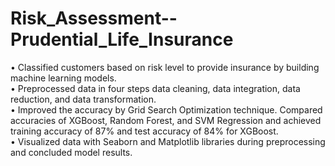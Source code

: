 # Risk_Assessment--Prudential_Life_Insurance
•	Classified customers based on risk level to provide insurance by building machine learning models. <br>
•	Preprocessed data in four steps data cleaning, data integration, data reduction, and data transformation. <br>
•	Improved the accuracy by Grid Search Optimization technique. Compared accuracies of XGBoost, Random Forest, and SVM Regression and achieved training accuracy of 87% and test accuracy of 84% for XGBoost. <br>
•	Visualized data with Seaborn and Matplotlib libraries during preprocessing and concluded model results. <br>
